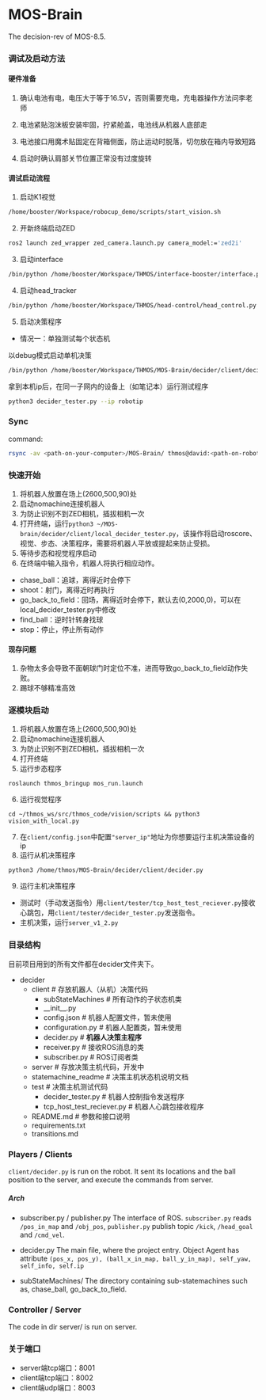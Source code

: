 # MOS-Brain

The decision-rev of MOS-8.5.

### 调试及启动方法

#### 硬件准备

1. 确认电池有电，电压大于等于16.5V，否则需要充电，充电器操作方法问李老师

2. 电池紧贴泡沫板安装牢固，拧紧舱盖，电池线从机器人底部走

3. 电池接口用魔术贴固定在背箱侧面，防止运动时脱落，切勿放在箱内导致短路

4. 启动时确认肩部关节位置正常没有过度旋转

#### 调试启动流程

1. 启动K1视觉

```sh
/home/booster/Workspace/robocup_demo/scripts/start_vision.sh
```

2. 开新终端启动ZED

```sh
ros2 launch zed_wrapper zed_camera.launch.py camera_model:='zed2i'
```

3. 启动interface

```sh
/bin/python /home/booster/Workspace/THMOS/interface-booster/interface.py
```

4. 启动head_tracker

```sh
/bin/python /home/booster/Workspace/THMOS/head-control/head_control.py
```

5. 启动决策程序

- 情况一：单独测试每个状态机

以debug模式启动单机决策

```sh
/bin/python /home/booster/Workspace/THMOS/MOS-Brain/decider/client/decider.py --debug
```

拿到本机ip后，在同一子网内的设备上（如笔记本）运行测试程序

```sh
python3 decider_tester.py --ip robotip
```

### Sync

command:

```sh
rsync -av <path-on-your-computer>/MOS-Brain/ thmos@david:<path-on-robot>/MOS-Brain/ --delete
```

### 快速开始

1. 将机器人放置在场上(2600,500,90)处
2. 启动nomachine连接机器人
3. 为防止识别不到ZED相机，插拔相机一次
4. 打开终端，运行`python3 ~/MOS-brain/decider/client/local_decider_tester.py`，该操作将启动roscore、视觉、步态、决策程序，需要将机器人平放或提起来防止受损。
5. 等待步态和视觉程序启动
6. 在终端中输入指令，机器人将执行相应动作。

- chase_ball：追球，离得近时会停下
- shoot：射门，离得近时再执行
- go_back_to_field：回场，离得近时会停下，默认去(0,2000,0)，可以在local_decider_tester.py中修改
- find_ball：逆时针转身找球
- stop：停止，停止所有动作

#### 现存问题

1. 杂物太多会导致不面朝球门时定位不准，进而导致go_back_to_field动作失败。
2. 踢球不够精准高效

### 逐模块启动

1. 将机器人放置在场上(2600,500,90)处
2. 启动nomachine连接机器人
3. 为防止识别不到ZED相机，插拔相机一次
4. 打开终端
5. 运行步态程序

```
roslaunch thmos_bringup mos_run.launch
```

6. 运行视觉程序

```
cd ~/thmos_ws/src/thmos_code/vision/scripts && python3 vision_with_local.py
```

7. 在`client/config.json`中配置`"server_ip"`地址为你想要运行主机决策设备的ip
8. 运行从机决策程序

```
python3 /home/thmos/MOS-Brain/decider/client/decider.py
```

9. 运行主机决策程序

- 测试时（手动发送指令）用`client/tester/tcp_host_test_reciever.py`接收心跳包，用`client/tester/decider_tester.py`发送指令。
- 主机决策，运行`server_v1_2.py`

### 目录结构

目前项目用到的所有文件都在decider文件夹下。

- decider
  - client # 存放机器人（从机）决策代码
    - subStateMachines # 所有动作的子状态机类
    - \_\_init\_\_.py
    - config.json # 机器人配置文件，暂未使用
    - configuration.py # 机器人配置类，暂未使用
    - decider.py # **机器人决策主程序**
    - receiver.py # 接收ROS消息的类
    - subscriber.py # ROS订阅者类
  - server # 存放决策主机代码，开发中
  - statemachine_readme # 决策主机状态机说明文档
  - test # 决策主机测试代码
    - decider_tester.py # 机器人控制指令发送程序
    - tcp_host_test_reciever.py # 机器人心跳包接收程序
  - README.md # 参数和接口说明
  - requirements.txt
  - transitions.md

### Players / Clients

```client/decider.py``` is run on the robot. It sent its locations and the ball position to the server, and execute the commands from server.

##### Arch

- subscriber.py / publisher.py
    The interface of ROS. ```subscriber.py``` reads ```/pos_in_map``` and ```/obj_pos```, ```publisher.py``` publish topic ```/kick```, ```/head_goal``` and ```/cmd_vel```.

- decider.py
    The main file, where the project entry.
    Object Agent has attribute ```(pos_x, pos_y), (ball_x_in_map, ball_y_in_map), self_yaw, self_info, self.ip```

- subStateMachines/
    The directory containing sub-statemachines such as, chase_ball, go_back_to_field.

### Controller / Server

The code in dir server/ is run on server.  

### 关于端口

- server端tcp端口：8001
- client端tcp端口：8002
- client端udp端口：8003
